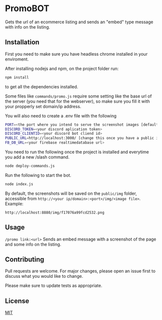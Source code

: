# PromoBOT

Gets the url of an ecommerce listing and sends an "embed" type message with info on the listing.

## Installation

First you need to make sure you have headless chrome installed in your enviroment.

After installing nodejs and npm, on the project folder run:

```bash
npm install
```
to get all the dependencies installed.

Some files like `commands/promo.js` require some setting like the base url of the server (you need that for the webserver), so make sure you fill it with your propperly set domain/ip address.

You will also need to create a .env file with the following

```bash
PORT=<the port where you intend to serve the screenshot images [defaults to 3000]>
DISCORD_TOKEN=<your discord aplication token>
DISCORD_CLIENTID=<your discord bot cliend id>
PUBLIC_URL=http://localhost:3000/ [change this once you have a public ip or domain]
FB_DB_URL=<your firebase realtimedatabase url>
```

You need to run the following once the project is installed and everytime you add a new /slash command.
```bash
node deploy-commands.js

```
Run the following to start the bot.
```bash
node index.js
```

By default, the screenshots will be saved on the `public/img` folder, accessible from `http://<your ip/domain>:<port>/img/<image file>`. Example:
```
http://localhost:8880/img/f17076a99fcd2532.png
```

## Usage

```/promo link:<url>```
Sends an embed message with a screenshot of the page and some info on the listing.



## Contributing

Pull requests are welcome. For major changes, please open an issue first
to discuss what you would like to change.

Please make sure to update tests as appropriate.

## License

[MIT](https://choosealicense.com/licenses/mit/)